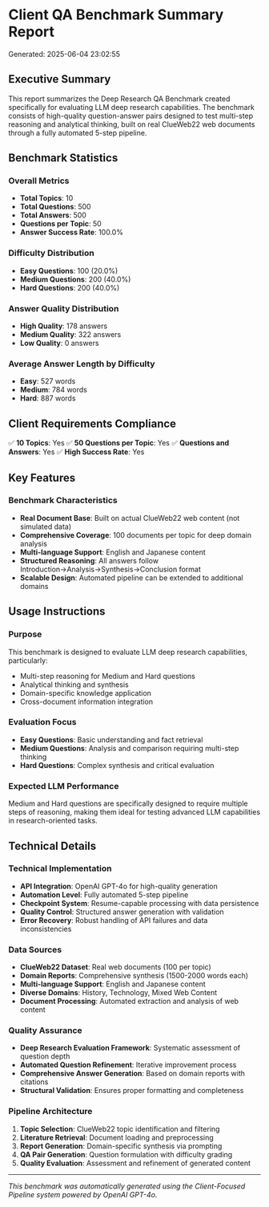 # Client QA Benchmark Summary Report

Generated: 2025-06-04 23:02:55

## Executive Summary

This report summarizes the Deep Research QA Benchmark created specifically for evaluating LLM deep research capabilities. The benchmark consists of high-quality question-answer pairs designed to test multi-step reasoning and analytical thinking, built on real ClueWeb22 web documents through a fully automated 5-step pipeline.

## Benchmark Statistics

### Overall Metrics
- **Total Topics**: 10
- **Total Questions**: 500
- **Total Answers**: 500
- **Questions per Topic**: 50
- **Answer Success Rate**: 100.0%

### Difficulty Distribution
- **Easy Questions**: 100 (20.0%)
- **Medium Questions**: 200 (40.0%)
- **Hard Questions**: 200 (40.0%)

### Answer Quality Distribution
- **High Quality**: 178 answers
- **Medium Quality**: 322 answers
- **Low Quality**: 0 answers

### Average Answer Length by Difficulty
- **Easy**: 527 words
- **Medium**: 784 words
- **Hard**: 887 words

## Client Requirements Compliance

✅ **10 Topics**: Yes
✅ **50 Questions per Topic**: Yes
✅ **Questions and Answers**: Yes
✅ **High Success Rate**: Yes

## Key Features

### Benchmark Characteristics
- **Real Document Base**: Built on actual ClueWeb22 web content (not simulated data)
- **Comprehensive Coverage**: 100 documents per topic for deep domain analysis
- **Multi-language Support**: English and Japanese content
- **Structured Reasoning**: All answers follow Introduction→Analysis→Synthesis→Conclusion format
- **Scalable Design**: Automated pipeline can be extended to additional domains

## Usage Instructions

### Purpose
This benchmark is designed to evaluate LLM deep research capabilities, particularly:
- Multi-step reasoning for Medium and Hard questions
- Analytical thinking and synthesis
- Domain-specific knowledge application
- Cross-document information integration

### Evaluation Focus
- **Easy Questions**: Basic understanding and fact retrieval
- **Medium Questions**: Analysis and comparison requiring multi-step thinking
- **Hard Questions**: Complex synthesis and critical evaluation

### Expected LLM Performance
Medium and Hard questions are specifically designed to require multiple steps of reasoning, making them ideal for testing advanced LLM capabilities in research-oriented tasks.

## Technical Details

### Technical Implementation
- **API Integration**: OpenAI GPT-4o for high-quality generation
- **Automation Level**: Fully automated 5-step pipeline
- **Checkpoint System**: Resume-capable processing with data persistence
- **Quality Control**: Structured answer generation with validation
- **Error Recovery**: Robust handling of API failures and data inconsistencies

### Data Sources
- **ClueWeb22 Dataset**: Real web documents (100 per topic)
- **Domain Reports**: Comprehensive synthesis (1500-2000 words each)
- **Multi-language Support**: English and Japanese content
- **Diverse Domains**: History, Technology, Mixed Web Content
- **Document Processing**: Automated extraction and analysis of web content

### Quality Assurance
- **Deep Research Evaluation Framework**: Systematic assessment of question depth
- **Automated Question Refinement**: Iterative improvement process
- **Comprehensive Answer Generation**: Based on domain reports with citations
- **Structural Validation**: Ensures proper formatting and completeness

### Pipeline Architecture
1. **Topic Selection**: ClueWeb22 topic identification and filtering
2. **Literature Retrieval**: Document loading and preprocessing
3. **Report Generation**: Domain-specific synthesis via prompting
4. **QA Pair Generation**: Question formulation with difficulty grading
5. **Quality Evaluation**: Assessment and refinement of generated content

---

*This benchmark was automatically generated using the Client-Focused Pipeline system powered by OpenAI GPT-4o.*
